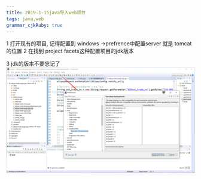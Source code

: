```yaml
---
title: 2019-1-15java导入web项目 
tags: java,web
grammar_cjkRuby: true
---
```


1 打开现有的项目, 记得配置到 windows ->prefrence中配置server 就是 tomcat 的位置
2 在找到 project facets这种配置项目的jdk版本

3 jdk的版本不要忘记了
![示例图](./images/1547562321650.png)
